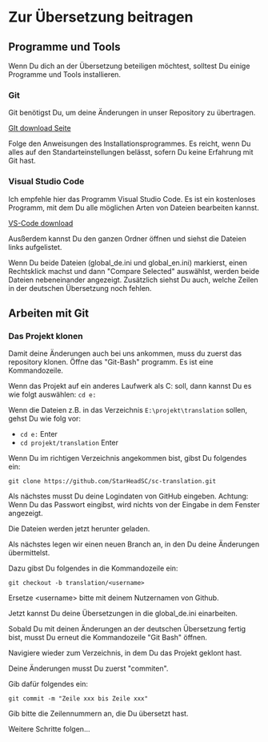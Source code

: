 # Zur Übersetzung beitragen

## Programme und Tools
Wenn Du dich an der Übersetzung beteiligen möchtest, solltest Du einige Programme und Tools installieren.
### Git
Git benötigst Du, um deine Änderungen in unser Repository zu übertragen.

[GIt download Seite](https://git-scm.com/downloads)

Folge den Anweisungen des Installationsprogrammes. Es reicht, wenn Du alles auf den Standarteinstellungen belässt, sofern Du keine Erfahrung mit Git hast.
### Visual Studio Code
Ich empfehle hier das Programm Visual Studio Code. Es ist ein kostenloses Programm, mit dem Du alle möglichen Arten von Dateien bearbeiten kannst.

[VS-Code download](https://code.visualstudio.com/download)

Ausßerdem kannst Du den ganzen Ordner öffnen und siehst die Dateien links aufgelistet.

Wenn Du beide Dateien (global_de.ini und global_en.ini) markierst, einen Rechtsklick machst und dann "Compare Selected" auswählst, werden beide Dateien nebeneinander angezeigt. Zusätzlich siehst Du auch, welche Zeilen in der deutschen Übersetzung noch fehlen.

## Arbeiten mit Git
### Das Projekt klonen
Damit deine Änderungen auch bei uns ankommen, muss du zuerst das repository klonen. Öffne das "Git-Bash" programm. Es ist eine Kommandozeile.

Wenn das Projekt auf ein anderes Laufwerk als C: soll, dann kannst Du es wie folgt auswählen:
`cd e:`

Wenn die Dateien z.B. in das Verzeichnis `E:\projekt\translation` sollen, gehst Du wie folg vor:

- `cd e:` Enter
- `cd projekt/translation` Enter

Wenn Du im richtigen Verzeichnis angekommen bist, gibst Du folgendes ein:

```
git clone https://github.com/StarHeadSC/sc-translation.git
```

Als nächstes musst Du deine Logindaten von GitHub eingeben. Achtung: Wenn Du das Passwort eingibst, wird nichts von der Eingabe in dem Fenster angezeigt.

Die Dateien werden jetzt herunter geladen.

Als nächstes legen wir einen neuen Branch an, in den Du deine Änderungen übermittelst.

Dazu gibst Du folgendes in die Kommandozeile ein:

```
git checkout -b translation/<username>
```
Ersetze \<username> bitte mit deinem Nutzernamen von Github.

Jetzt kannst Du deine Übersetzungen in die global_de.ini einarbeiten.

Sobald Du mit deinen Änderungen an der deutschen Übersetzung fertig bist, musst Du erneut die Kommandozeile "Git Bash" öffnen.

Navigiere wieder zum Verzeichnis, in dem Du das Projekt geklont hast.

Deine Änderungen musst Du zuerst "commiten".

Gib dafür folgendes ein:

```
git commit -m "Zeile xxx bis Zeile xxx"
```

Gib bitte die Zeilennummern an, die Du übersetzt hast.

Weitere Schritte folgen...
